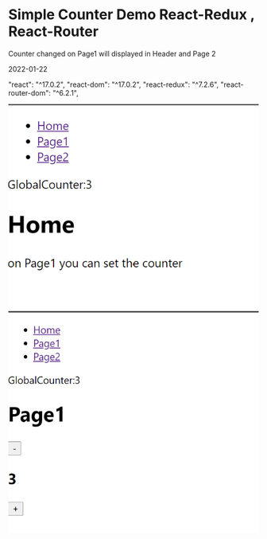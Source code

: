 # Simple Counter Demo React-Redux , React-Router  

Counter changed on Page1 will displayed in Header and Page 2

2022-01-22

"react": "^17.0.2",
"react-dom": "^17.0.2",
"react-redux": "^7.2.6",
"react-router-dom": "^6.2.1",

![Image Screenshot](img/p1.PNG)
![Image Screenshot](img/p2.PNG)
